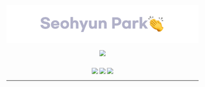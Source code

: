 <a href="https://pkwesst.github.io" target="_blank"><img src="https://github.com/pkwesst/pkwesst/blob/main/Readmelogo.webp"/></a>

<p align="center" width="100%">
  <img align="center" src="https://github-readme-streak-stats.herokuapp.com?user=pkwesst&theme=vue&date_format=M%20j%5B%2C%20Y%5D"/>
</p>

<br/>  

<div align=center>  
  <a href="https://pkwesst.github.io" target="_blank"><img src="https://img.shields.io/badge/GithubBlog-grey?style=for-the-badge&logo=github"/></a>
  <a href="https://mail.google.com/mail/?view=cm&amp;fs=1&amp;to=pkwesst@gmail.com" target="_blank"><img src="https://img.shields.io/badge/pkwesst@gmail.com-red?style=for-the-badge&logo=Gmail&logoColor=white"/></a>
  <a href="https://mail.google.com/mail/?view=cm&amp;fs=1&amp;to=pkwesst@naver.com" target="_blank"><img src="https://img.shields.io/badge/pkwesst@naver.com-mediumseagreen?style=for-the-badge&logo=naver&logoColor=white"/></a>
  <hr>
</div>
